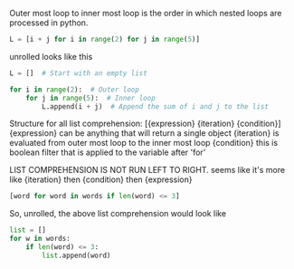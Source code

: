 Outer most loop to inner most loop is the order in which nested loops are processed in python.

```python
L = [i + j for i in range(2) for j in range(5)]
```

unrolled looks like this

```python
L = []  # Start with an empty list

for i in range(2):  # Outer loop
    for j in range(5):  # Inner loop
        L.append(i + j)  # Append the sum of i and j to the list
```

Structure for all list comprehension: [{expression} {iteration} {condition}]
{expression} can be anything that will return a single object
{iteration} is evaluated from outer most loop to the inner most loop
{condition} this is boolean filter that is applied to the variable after 'for'

LIST COMPREHENSION IS NOT RUN LEFT TO RIGHT. seems like it's more like {iteration} then {condition} then {expression}

```python
[word for word in words if len(word) <= 3]
```

So, unrolled, the above list comprehension would look like
```python
list = []
for w in words:
	if len(word) <= 3:
		list.append(word)
```